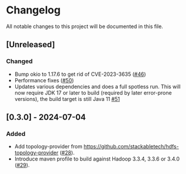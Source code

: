 # Changelog

All notable changes to this project will be documented in this file.

## [Unreleased]

### Changed

- Bump okio to 1.17.6 to get rid of CVE-2023-3635 ([#46])
- Performance fixes ([#50])
- Updates various dependencies and does a full spotless run. This will now require JDK 17 or later to build (required by later error-prone versions), the build target is still Java 11 [#51]

[#46]: https://github.com/stackabletech/hdfs-utils/pull/46
[#50]: https://github.com/stackabletech/hdfs-utils/pull/50
[#51]: https://github.com/stackabletech/hdfs-utils/pull/51

## [0.3.0] - 2024-07-04

### Added

- Add topology-provider from https://github.com/stackabletech/hdfs-topology-provider ([#28]).
- Introduce maven profile to build against Hadoop 3.3.4, 3.3.6 or 3.4.0 ([#29]).

[#28]: https://github.com/stackabletech/hdfs-utils/pull/28
[#29]: https://github.com/stackabletech/hdfs-utils/pull/29

